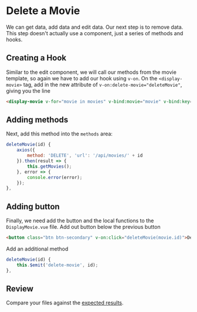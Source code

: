 # Delete a Movie
We can get data, add data and edit data.  Our next step is to remove data.
This step doesn't actually use a component, just a series of methods and hooks.

## Creating a Hook
Similar to the edit component, we will call our methods from the movie template, so again we have to add our hook using `v-on`.
On the `<display-movie>` tag, add in the new attribute of `v-on:delete-movie="deleteMovie"`, giving you the line
```html
<display-movie v-for="movie in movies" v-bind:movie="movie" v-bind:key="movie.id" v-on:edit-movie="editMovie" v-on:delete-movie="deleteMovie"></display-movie>
```

## Adding methods
Next, add this method into the `methods` area:
```javascript
deleteMovie(id) {
	axios({
		method: 'DELETE', 'url': '/api/movies/' + id
	}).then(result => {
		this.getMovies();
	}, error => {
		console.error(error);
	});
},
```

## Adding button
Finally, we need add the button and the local functions to the `DisplayMovie.vue` file.
Add out button below the previous button
```html
<button class="btn btn-secondary" v-on:click="deleteMovie(movie.id)">Delete</button>
```
Add an additional method
```javascript
deleteMovie(id) {
	this.$emit('delete-movie', id);
},
```

## Review
Compare your files against the [expected results](review/DeleteMovie.md).